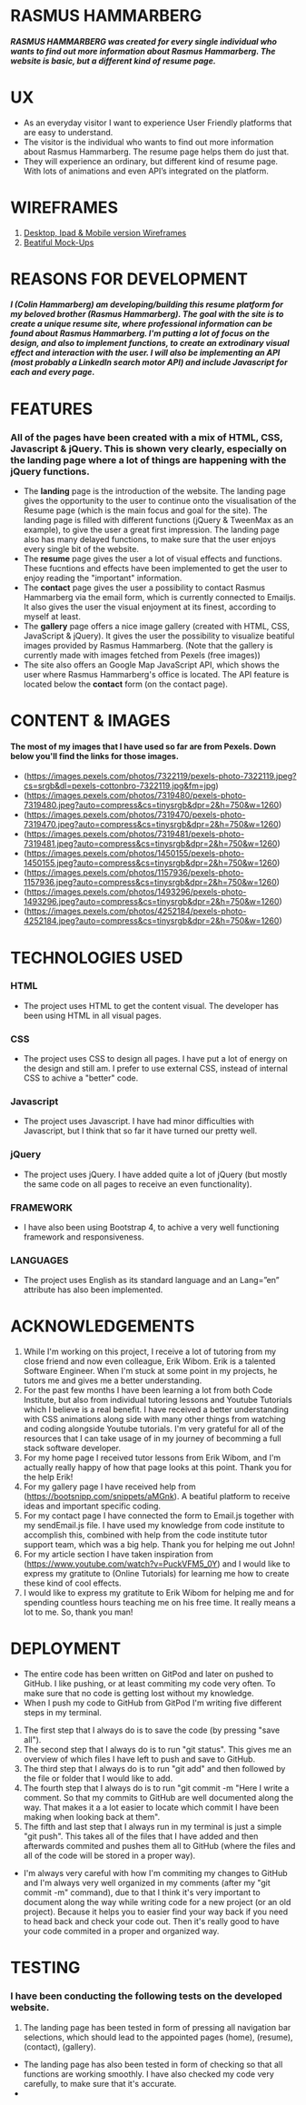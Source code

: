 # RASMUS HAMMARBERG
 
##### RASMUS HAMMARBERG was created for every single individual who wants to find out more information about Rasmus Hammarberg. The website is basic, but a different kind of resume page.
 
# UX
 
* As an everyday visitor I want to experience User Friendly platforms that are easy to understand.
* The visitor is the individual who wants to find out more information about Rasmus Hammarberg. The resume page helps them do just that. 
* They will experience an ordinary, but different kind of resume page. With lots of animations and even API’s integrated on the platform. 

# WIREFRAMES

1. [Desktop, Ipad & Mobile version Wireframes](https://lime-lobster-zikjq1jn.ws-eu08.gitpod.io/files/download/?id=143a75c3-dc00-4a3e-9c27-5dcb708d6e3f)
2. [Beatiful Mock-Ups]()

# REASONS FOR DEVELOPMENT

##### I (Colin Hammarberg) am developing/building this resume platform for my beloved brother (Rasmus Hammarberg). The goal with the site is to create a unique resume site, where professional information can be found about Rasmus Hammarberg. I'm putting a lot of focus on the design, and also to implement functions, to create an extrodinary visual effect and interaction with the user. I will also be implementing an API (most probably a LinkedIn search motor API) and include Javascript for each and every page.

# FEATURES

### All of the pages have been created with a mix of HTML, CSS, Javascript & jQuery. This is shown very clearly, especially on the landing page where a lot of things are happening with the jQuery functions. 

* The <b>landing</b> page is the introduction of the website. The landing page gives the opportunity to the user to continue onto the visualisation of the Resume page (which is the main focus and goal for the site). The landing page is filled with different functions (jQuery & TweenMax as an example), to give the user a great first impression. The landing page also has many delayed functions, to make sure that the user enjoys every single bit of the website.
* The <b>resume</b> page gives the user a lot of visual effects and functions. These fucntions and effects have been implemented to get the user to enjoy reading the "important" information. 
* The <b>contact</b> page gives the user a possibility to contact Rasmus Hammarberg via the email form, which is currently connected to Emailjs. It also gives the user the visual enjoyment at its finest, according to myself at least. 
* The <b>gallery</b> page offers a nice image gallery (created with HTML, CSS, JavaScript & jQuery). It gives the user the possibility to visualize beatiful images provided by Rasmus Hammarberg. (Note that the gallery is currently made with images fetched from Pexels (free images))
* The site also offers an Google Map JavaScript API, which shows the user where Rasmus Hammarberg's office is located. The API feature is located below the <b>contact</b> form (on the contact page).

# CONTENT & IMAGES

#### The most of my images that I have used so far are from Pexels. Down below you'll find the links for those images. 

* (https://images.pexels.com/photos/7322119/pexels-photo-7322119.jpeg?cs=srgb&dl=pexels-cottonbro-7322119.jpg&fm=jpg)
* (https://images.pexels.com/photos/7319480/pexels-photo-7319480.jpeg?auto=compress&cs=tinysrgb&dpr=2&h=750&w=1260)
* (https://images.pexels.com/photos/7319470/pexels-photo-7319470.jpeg?auto=compress&cs=tinysrgb&dpr=2&h=750&w=1260)
* (https://images.pexels.com/photos/7319481/pexels-photo-7319481.jpeg?auto=compress&cs=tinysrgb&dpr=2&h=750&w=1260)
* (https://images.pexels.com/photos/1450155/pexels-photo-1450155.jpeg?auto=compress&cs=tinysrgb&dpr=2&h=750&w=1260)
* (https://images.pexels.com/photos/1157936/pexels-photo-1157936.jpeg?auto=compress&cs=tinysrgb&dpr=2&h=750&w=1260)
* (https://images.pexels.com/photos/1493296/pexels-photo-1493296.jpeg?auto=compress&cs=tinysrgb&dpr=2&h=750&w=1260)
* (https://images.pexels.com/photos/4252184/pexels-photo-4252184.jpeg?auto=compress&cs=tinysrgb&dpr=2&h=750&w=1260)

# TECHNOLOGIES USED 
 
### HTML
* The project uses HTML to get the content visual. The developer has been using HTML in all visual pages.
 
### CSS
* The project uses CSS to design all pages. I have put a lot of energy on the design and still am. I prefer to use external CSS, instead of internal CSS to achive a "better" code.

### Javascript
* The project uses Javascript. I have had minor difficulties with Javascript, but I think that so far it have turned our pretty well.

### jQuery 
* The project uses jQuery. I have added quite a lot of jQuery (but mostly the same code on all pages to receive an even functionality). 
 
### FRAMEWORK
* I have also been using Bootstrap 4, to achive a very well functioning framework and responsiveness. 
 
### LANGUAGES
* The project uses English as its standard language and an Lang=”en” attribute has also been implemented.

# ACKNOWLEDGEMENTS

1. While I'm working on this project, I receive a lot of tutoring from my close friend and now even colleague, Erik Wibom. Erik is a talented Software Engineer. When I'm stuck at some point in my projects, he tutors me and gives me a better understanding. 
2. For the past few months I have been learning a lot from both Code Institute, but also from individual tutoring lessons and Youtube Tutorials which I believe is a real benefit. I have received a better understanding with CSS animations along side with many other things from watching and coding alongside Youtube tutorials. I'm very grateful for all of the resources that I can take usage of in my journey of becomming a full stack software developer. 
3. For my home page I received tutor lessons from Erik Wibom, and I'm actually really happy of how that page looks at this point. Thank you for the help Erik!
4. For my gallery page I have received help from (https://bootsnipp.com/snippets/aMGnk). A beatiful platform to receive ideas and important specific coding.
5. For my contact page I have connected the form to Email.js together with my sendEmail.js file. I have used my knowledge from code institute to accomplish this, combined with help from the code institute tutor support team, which was a big help. Thank you for helping me out John!
6. For my article section I have taken inspiration from (https://www.youtube.com/watch?v=PuckVFM5_0Y) and I would like to express my gratitute to (Online Tutorials) for learning me how to create these kind of cool effects. 
7. I would like to express my gratitute to Erik Wibom for helping me and for spending countless hours teaching me on his free time. It really means a lot to me. So, thank you man!

# DEPLOYMENT

* The entire code has been written on GitPod and later on pushed to GitHub. I like pushing, or at least commiting my code very often. To make sure that no code is getting lost without my knowledge. 
* When I push my code to GitHub from GitPod I'm writing five different steps in my terminal. 
1. The first step that I always do is to save the code (by pressing "save all"). 
2. The second step that I always do is to run "git status". This gives me an overview of which files I have left to push and save to GitHub. 
3. The third step that I always do is to run "git add" and then followed by the file or folder that I would like to add. 
4. The fourth step that I always do is to run "git commit -m "Here I write a comment. So that my commits to GitHub are well documented along the way. That makes it a a lot easier to locate which commit I have been making when looking back at them".
5. The fifth and last step that I always run in my terminal is just a simple "git push". This takes all of the files that I have added and then afterwards commited and pushes them all to GitHub (where the files and all of the code will be stored in a proper way).

* I'm always very careful with how I'm commiting my changes to GitHub and I'm always very well organized in my comments (after my "git commit -m" command), due to that I think it's very important to document along the way while writing code for a new project (or an old project). Because it helps you to easier find your way back if you need to head back and check your code out. Then it's really good to have your code commited in a proper and organized way.

# TESTING

### I have been conducting the following tests on the developed website. 

1. The landing page has been tested in form of pressing all navigation bar selections, which should lead to the appointed pages (home), (resume), (contact), (gallery). 
* The landing page has also been tested in form of checking so that all functions are working smoothly. I have also checked my code very carefully, to make sure that it's accurate. 
*





